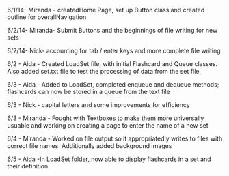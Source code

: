 6/1/14- Miranda - createdHome Page, set up Button class and created outline for overallNavigation

6/2/14- Miranda- Submit Buttons and the beginnings of file writing for new sets

6/2/14- Nick- accounting for tab / enter keys and more complete file writing

6/2 - Aida - Created LoadSet file, with initial Flashcard and Queue classes. Also added set.txt file to test the processing of data from the set file

6/3 - Aida - Added to LoadSet, completed enqueue and dequeue methods; flashcards can now be stored in a queue from the text file

6/3 - Nick - capital letters and some improvements for efficiency

6/3 - Miranda - Fought with Textboxes to make them more universally usuable and working on creating a page to enter the name of a new set

6/4 - Miranda - Worked on file output so it appropriatedly writes to files with correct file names. Additionally added background images



6/5 - Aida -In LoadSet folder, now able to display flashcards in a set and their definition.

